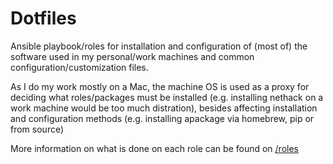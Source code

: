 # Dotfiles

Ansible playbook/roles for installation and configuration of (most of) the software used in my personal/work machines and common configuration/customization files.

As I do my work mostly on a Mac, the machine OS is used as a proxy for deciding what roles/packages must be installed (e.g. installing nethack on a work machine would be too much distration), besides affecting installation and configuration methods (e.g. installing apackage via homebrew, pip or from source)

More information on what is done on each role can be found on [/roles](./roles)
